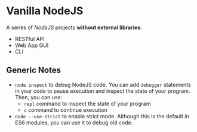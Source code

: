 # Vanilla NodeJS

A series of _NodeJS_ projects **without external libraries**:

- RESTful API
- Web App GUI
- CLI

## Generic Notes

- `node inspect` to debug NodeJS code. You can add `debugger` statements in your code to pause execution and inspect the state of your program. Then, you can use:
  - `repl` command to inspect the state of your program
  - `c` command to continue execution
- `node --use-strict` to enable strict mode. Although this is the default in ES6 modules, you can use it to debug old code.
